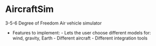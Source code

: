 # AircraftSim
3-5-6 Degree of Freedom Air vehicle simulator
 
 - Features to implement: 
        -    Lets the user choose different models for: wind, gravity, Earth
        -    Different aircraft
        -    Different integration tools
